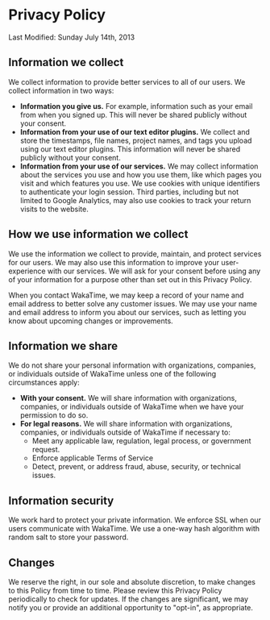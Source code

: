 <div class="container" style="margin-bottom:30px;">

  <h1>Privacy Policy</h1>
  <p class="muted">Last Modified: Sunday July 14th, 2013</p>

  <h2>Information we collect</h2>
  <p>We collect information to provide better services to all of our users. We collect information in two ways:</p>
  <ul class="spaced">
    <li><b>Information you give us.</b> For example, information such as your email from when you signed up. This will never be shared publicly without your consent.</li>
    <li><b>Information from your use of our text editor plugins.</b> We collect and store the timestamps, file names, project names, and tags you upload using our text editor plugins. This information will never be shared publicly without your consent.</li>
    <li><b>Information from your use of our services.</b> We may collect information about the services you use and how you use them, like which pages you visit and which features you use.
    We use cookies with unique identifiers to authenticate your login session. Third parties, including but not limited to Google Analytics, may also use cookies to track your return visits to the website.
    </li>
  </ul>

  <h2>How we use information we collect</h2>
  <p>
  We use the information we collect to provide, maintain, and protect services for our users. We may also use this information to improve your user-experience with our services.
  We will ask for your consent before using any of your information for a purpose other than set out in this Privacy Policy.
  </p>
  <p>
  When you contact WakaTime, we may keep a record of your name and email address to better solve any customer issues.
  We may use your name and email address to inform you about our services, such as letting you know about upcoming changes or improvements.
  </p>
  
  <h2>Information we share</h2>
  <p>
  We do not share your personal information with organizations, companies, or individuals outside of WakaTime unless one of the following circumstances apply:
  </p>
  <ul class="spaced">
    <li><b>With your consent.</b> We will share information with organizations, companies, or individuals outside of WakaTime when we have your permission to do so.</li>
    <li><b>For legal reasons.</b> We will share information with organizations, companies, or individuals outside of WakaTime if necessary to:
      <ul class="spaced">
        <li>Meet any applicable law, regulation, legal process, or government request.</li>
        <li>Enforce applicable Terms of Service</li>
        <li>Detect, prevent, or address fraud, abuse, security, or technical issues.</li>
      </ul>
    </li>
  </ul>
  </p>
  
  <h2>Information security</h2>
  <p>
  We work hard to protect your private information. We enforce SSL when our users communicate with WakaTime. We use a one-way hash algorithm with random salt to store your password.
  </p>

  <h2>Changes</h2>
  <p>
  We reserve the right, in our sole and absolute discretion, to make changes to this Policy from time to time. Please review this Privacy Policy periodically to check for updates.
  If the changes are significant, we may notify you or provide an additional opportunity to "opt-in", as appropriate.
  </p>

</div>
